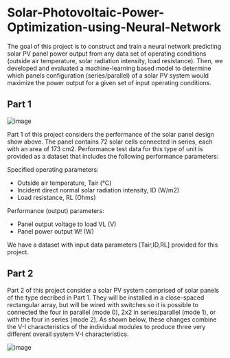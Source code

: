 # Solar-Photovoltaic-Power-Optimization-using-Neural-Network

The goal of this project is to construct and train a neural network predicting solar PV panel power output from any data set of operating conditions (outside air temperature, solar radiation intensity, load resistance). Then, we developed and evaluated a machine-learning based model to determine which panels configuration (series/parallel) of a solar PV system would maximize the power output for a given set of input operating conditions. 

## Part 1 

![image](https://user-images.githubusercontent.com/116780853/204201238-49c59c40-75d4-404c-a408-cc8da627f61a.png)

Part 1 of this project considers the performance of the solar panel design show above. The panel
contains 72 solar cells connected in series, each with an area of 173 cm2. Performance test data for this type of unit is provided as a dataset that includes the following performance parameters:

Specified operating parameters:
- Outside air temperature, Tair (°C)
- Incident direct normal solar radiation intensity, ID (W/m2)
- Load resistance, RL (Ohms)

Performance (output) parameters:
- Panel output voltage to load VL (V)
- Panel power output W! (W)

We have a dataset with input data parameters [Tair,ID,RL] provided for this project. 

## Part 2 

Part 2 of this project consider a solar PV system comprised of solar panels of the type decribed in Part 1. They will be installed in a close-spaced rectangular array, but will be wired with switches so it is possible to connected the four in parallel (mode 0), 2x2 in series/parallel (mode 1), or with the four in series (mode 2). As shown below, these changes combine the V-I characteristics of the individual modules to produce three very different overall system V-I characteristics.

![image](https://user-images.githubusercontent.com/116780853/204202370-01ea3d95-8762-44f3-91cc-03a4022f5ba0.png)
